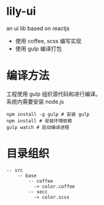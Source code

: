 # lily-ui
an ui lib based on reactjs

- 使用 coffee, scss 编写实现
- 使用 gulp 编译打包

# 编译方法

工程使用 gulp 组织源代码和进行编译。  
系统内需要安装 node.js  

```
npm install -g gulp # 安装 gulp
npm install # 安装环境依赖
gulp watch # 启动编译进程
```

# 目录组织

```
-- src
    -- base
        -- coffee
          -> color.coffee
        -- secc
          -> color.scss

```
